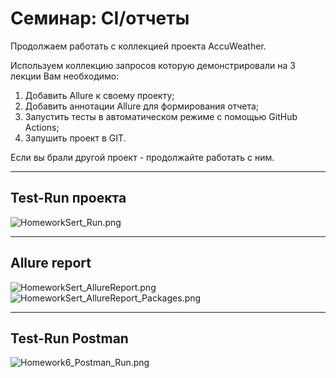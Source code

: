 # Семинар: CI/отчеты
Продолжаем работать с коллекцией проекта AccuWeather.

Используем коллекцию запросов которую демонстрировали на 3 лекции
Вам необходимо:
1. Добавить Allure к своему проекту;
2. Добавить аннотации Allure для формирования отчета;
3. Запустить тесты в автоматическом режиме с помощью GitHub Actions;
4. Запушить проект в GIT.

Если вы брали другой проект - продолжайте работать с ним.

--------------------------------------------
## Test-Run проекта
![HomeworkSert_Run.png](HomeworkSert_Run.png)

--------------------------------------------
## Allure report
![HomeworkSert_AllureReport.png](HomeworkSert_AllureReport.png)
![HomeworkSert_AllureReport_Packages.png](HomeworkSert_AllureReport_Packages.png)

--------------------------------------------
## Test-Run Postman
![Homework6_Postman_Run.png](Homework6_Postman_Run.png)